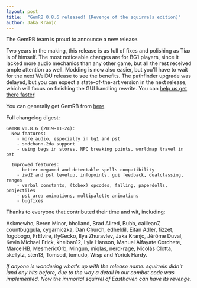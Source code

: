 ```yaml
---
layout: post
title:  "GemRB 0.8.6 released! (Revenge of the squirrels edition)"
author: Jaka Kranjc
---
```


The GemRB team is proud to announce a new release.

Two years in the making, this release is as full of fixes and polishing as Tiax is of himself. 
The most noticeable changes are for BG1 players, since it lacked more audio mechanics than any other game,
but all the rest received ample attention as well. Modding is now also easier, but you'll have to wait for
the next WeiDU release to see the benefits. The pathfinder upgrade was delayed, but you can expect a
state-of-the-art version in the next release, which will focus on finishing the GUI handling rewrite.
You can [help us get there faster](https://github.com/gemrb/gemrb/blob/master/CONTRIBUTING.md)!

You can generally get GemRB from [here](http://gemrb.org).

Full changelog digest:

    GemRB v0.8.6 (2019-11-24):
      New features:
        - more audio, especially in bg1 and pst
        - sndchann.2da support
        - using bags in stores, NPC breaking points, worldmap travel in pst

      Improved features:
        - better megamod and detectable spells compatibility
        - iwd2 and pst levelup, infopoints, gui feedback, dualclassing, ranges
        - verbal constants, (tobex) opcodes, falling, paperdolls, projectiles
        - pst area animations, multipalette animations
        - bugfixes

Thanks to everyone that contributed their time and wit, including:

Askmewho, Beren Minor, bholland, Brad Allred, Bubb, caillean7, countbuggula, cygarniczka, Dan Church, edheldil,
Eitan Adler, fizzet, fogobogo, FrElvire, ifyGecko, Ilya Zhuravlev, Jaka Kranjc, Jérôme Duval, Kevin Michael Frick,
khelban12, Lyle Hanson, Manuel Alfayate Corchete, MarcelHB, MesmericOrb, Mingun, miqlas, nerd-rage, Nicolás Clotta,
skellytz, sten13, Tomsod, tomudo, Wisp and Yorick Hardy.

*If anyone is wondering what's up with the release name: squirrels didn't land any hits before, due to the way
a detail in our combat code was implemented. Now the immortal squirrel of Easthaven can have its revenge.*
